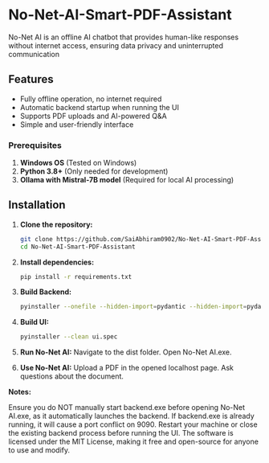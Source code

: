 # No-Net-AI-Smart-PDF-Assistant
No-Net AI is an offline AI chatbot that provides human-like responses without internet access, ensuring data privacy and uninterrupted communication

## Features
- Fully offline operation, no internet required
- Automatic backend startup when running the UI
- Supports PDF uploads and AI-powered Q&A
- Simple and user-friendly interface

### **Prerequisites**
1. **Windows OS** (Tested on Windows)
2. **Python 3.8+** (Only needed for development)
3. **Ollama with Mistral-7B model** (Required for local AI processing)

## Installation  

1. **Clone the repository:**  
   ```bash
   git clone https://github.com/SaiAbhiram0902/No-Net-AI-Smart-PDF-Assistant
   cd No-Net-AI-Smart-PDF-Assistant
   ```
   
2. **Install dependencies:**
   ```bash
   pip install -r requirements.txt
   ```

3. **Build Backend:**
   ```bash
   pyinstaller --onefile --hidden-import=pydantic --hidden-import=pydantic-core --hidden-import=pydantic.deprecated.decorator backend.py
   ```
   
4. **Build UI:**
   ```bash
   pyinstaller --clean ui.spec
   
5. **Run No-Net AI:**
   Navigate to the dist folder.
   Open No-Net AI.exe.

6. **Use No-Net AI:**
   Upload a PDF in the opened localhost page.
   Ask questions about the document.

**Notes:**

Ensure you do NOT manually start backend.exe before opening No-Net AI.exe, as it automatically launches the backend.
If backend.exe is already running, it will cause a port conflict on 9090. Restart your machine or close the existing backend process before running the UI.
The software is licensed under the MIT License, making it free and open-source for anyone to use and modify.
   

